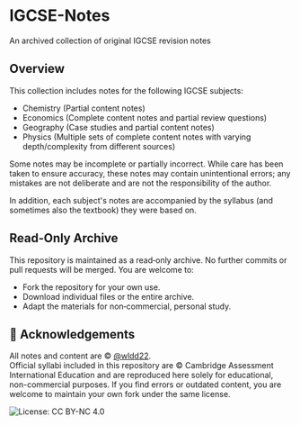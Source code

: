 # IGCSE-Notes
An archived collection of original IGCSE revision notes

## Overview
This collection includes notes for the following IGCSE subjects:
- Chemistry (Partial content notes)
- Economics (Complete content notes and partial review questions)
- Geography (Case studies and partial content notes)
- Physics (Multiple sets of complete content notes with varying depth/complexity from different sources)

Some notes may be incomplete or partially incorrect. While care has been taken to ensure accuracy, these notes may contain unintentional errors; any mistakes are not deliberate and are not the responsibility of the author.

In addition, each subject's notes are accompanied by the syllabus (and sometimes also the textbook) they were based on.

## Read‑Only Archive
This repository is maintained as a read‑only archive. No further commits or pull requests will be merged. You are welcome to:
- Fork the repository for your own use.
- Download individual files or the entire archive.
- Adapt the materials for non‑commercial, personal study.

## 🙏 Acknowledgements

All notes and content are © [@wldd22](https://github.com/wldd22).  
Official syllabi included in this repository are © Cambridge Assessment International Education and are reproduced here solely for educational, non-commercial purposes.
If you find errors or outdated content, you are welcome to maintain your own fork under the same license.

![License: CC BY-NC 4.0](https://img.shields.io/badge/License-CC%20BY--NC%204.0-lightgrey.svg)
